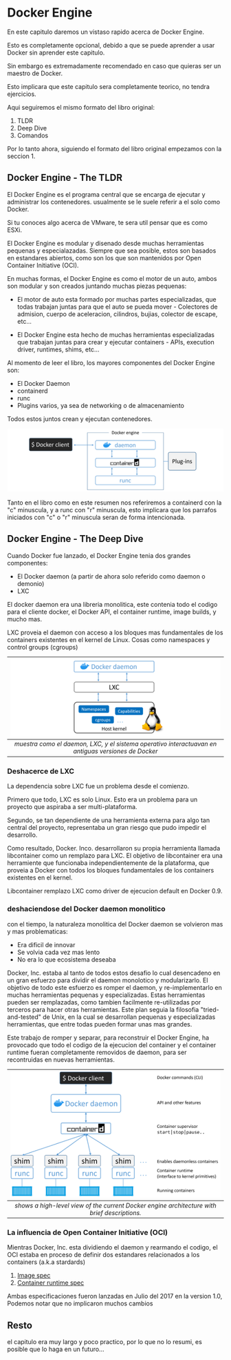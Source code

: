 # Docker Engine

En este capitulo daremos un vistaso rapido acerca de Docker Engine.

Esto es completamente opcional, debido a que se puede aprender a usar Docker sin aprender este capitulo.

Sin embargo es extremadamente recomendado en caso que quieras ser un maestro de Docker.

Esto implicara que este capitulo sera completamente teorico, no tendra ejercicios.

Aqui seguiremos el mismo formato del libro original:

1. TLDR
2. Deep Dive
3. Comandos

Por lo tanto ahora, siguiendo el formato del libro original empezamos con la seccion 1.

## Docker Engine - The TLDR

El Docker Engine es el programa central que se encarga de ejecutar y administrar los contenedores. usualmente se le suele referir a el solo como Docker.

Si tu conoces algo acerca de VMware, te sera util pensar que es como ESXi.

El Docker Engine es modular y disenado desde muchas herramientas pequenas y especialazadas.
Siempre que sea posible, estos son basados en estandares abiertos, como son los que son mantenidos por Open Container Initiative (OCI).

En muchas formas, el Docker Engine es como el motor de un auto, ambos son modular y son creados juntando muchas piezas pequenas:

- El motor de auto esta formado por muchas partes especializadas, que todas trabajan juntas para 
que el auto se pueda mover - Colectores de admision, cuerpo de aceleracion, cilindros, bujias, colector de
escape, etc...

- El Docker Engine esta hecho de muchas herramientas especializadas que trabajan juntas para crear y ejecutar
containers - APIs, execution driver, runtimes, shims, etc...

Al momento de leer el libro, los mayores componentes del Docker Engine son:

- El Docker Daemon
- containerd
- runc
- Plugins varios, ya sea de networking o de almacenamiento

Todos estos juntos crean y ejecutan contenedores.

![Figure 5.1](src/figure5-1.png)

Tanto en el libro como en este resumen nos referiremos a containerd con la "c" minuscula, y a runc con "r" minuscula, esto implicara que los parrafos iniciados con "c" o "r" minuscula seran de forma intencionada.

## Docker Engine - The Deep Dive

Cuando Docker fue lanzado, el Docker Engine tenia dos grandes componentes:

- El Docker daemon (a partir de ahora solo referido como daemon o demonio)
- LXC

El docker daemon era una libreria monolitica, este contenia todo el codigo para el cliente docker, el Docker API, el container runtime, image builds, y mucho mas.

LXC proveia el daemon con acceso a los bloques mas fundamentales de los containers existentes en el kernel de Linux. Cosas como namespaces y control groups (cgroups)

|![figure5-2](src/figure5-2.png)|
|:-:|
|*muestra como el daemon, LXC, y el sistema operativo interactuavan en antiguas versiones de Docker*|

### Deshacerce de LXC

La dependencia sobre LXC fue un problema desde el comienzo.

Primero que todo, LXC es solo Linux. Esto era un problema para un proyecto que aspiraba a ser multi-plataforma.

Segundo, se tan dependiente de una herramienta externa para algo tan central del proyecto, representaba un gran riesgo que pudo impedir el desarrollo.

Como resultado, Docker. Inco. desarrollaron su propia herramienta llamada libcontainer como un remplazo para LXC. El objetivo de libcontainer era una herramiente que funcionaba independientemente de la plataforma, que proveia a Docker con todos los bloques fundamentales de los containers existentes en el kernel.

Libcontainer remplazo LXC como driver de ejecucion default en Docker 0.9.

### deshaciendose del Docker daemon monolitico

con el tiempo, la naturaleza monolitica del Docker daemon se volvieron mas y mas problematicas:

- Era dificil de innovar
- Se volvia cada vez mas lento
- No era lo que ecosistema deseaba

Docker, Inc. estaba al tanto de todos estos desafio lo cual desencadeno en un gran esfuerzo para dividir el daemon monolotico y modularizarlo. El objetivo de todo este esfuerzo es romper el daemon, y re-implementarlo en muchas herramientas pequenas y especializadas. Estas herramientas pueden ser remplazadas, como tambien facilmente re-utilizadas por terceros para hacer otras herramientas. Este plan seguia la filosofia "tried-and-tested" de Unix, en la cual se desarrollan pequenas y especializadas herramientas, que entre todas pueden formar unas mas grandes.

Este trabajo de romper y separar, para reconstruir el Docker Engine, ha provocado que todo el codigo de la ejecucion del container y el container runtime  fueran completamente removidos de daemon, para ser recontruidas en nuevas herramientas.

|![figure5-3](src/figure5-3.png)|
|:-:|
|*shows a high-level view of the current Docker engine architecture with brief descriptions.*|

### La influencia de Open Container Initiative (OCI)

Mientras Docker, Inc. esta dividiendo el daemon y rearmando el codigo, el OCI estaba en proceso de definir dos estandares relacionados a los containers (a.k.a stardards)

1. [Image spec](https://github.com/opencontainers/image-spec)
2. [Container runtime spec](https://github.com/opencontainers/runtime-spec)

Ambas especificaciones fueron lanzadas en Julio del 2017 en la version 1.0, Podemos notar que no implicaron muchos cambios

## Resto

el capitulo era muy largo y poco practico, por lo que no lo resumi, es posible que lo haga en un futuro...
